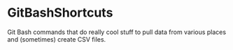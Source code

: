 # GitBashShortcuts
Git Bash commands that do really cool stuff to pull data from various places and (sometimes) create CSV files.
